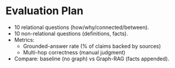 # Evaluation Plan

- 10 relational questions (how/why/connected/between).
- 10 non-relational questions (definitions, facts).
- Metrics:
  - Grounded-answer rate (% of claims backed by sources)
  - Multi-hop correctness (manual judgment)
- Compare: baseline (no graph) vs Graph-RAG (facts appended).
